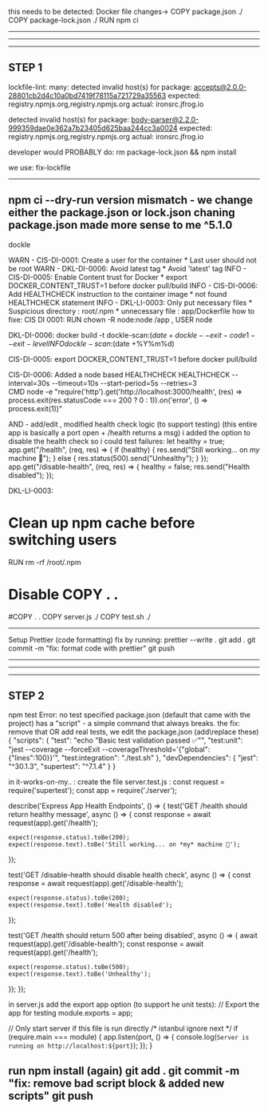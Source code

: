 this needs to be detected:
Docker file changes-> 
COPY package.json ./
COPY package-lock.json ./
RUN npm ci

------------------------------------------
------------------------------------------
------------------------------------------
STEP 1
---------------------
lockfile-lint:
many:
detected invalid host(s) for package: accepts@2.0.0-28801cb2d4c10a0bd7419f78115a721729a35563
    expected: registry.npmjs.org,registry.npmjs.org
    actual: ironsrc.jfrog.io

detected invalid host(s) for package: body-parser@2.2.0-999359dae0e362a7b23405d625baa244cc3a0024
    expected: registry.npmjs.org,registry.npmjs.org
    actual: ironsrc.jfrog.io

developer would PROBABLY do:
rm package-lock.json && npm install

we use:
fix-lockfile


------------------------
npm ci --dry-run
version mismatch - we change either the package.json or lock.json
chaning package.json made more sense to me
^5.1.0
-------------------------------------
dockle

WARN    - CIS-DI-0001: Create a user for the container
        * Last user should not be root
WARN    - DKL-DI-0006: Avoid latest tag
        * Avoid 'latest' tag
INFO    - CIS-DI-0005: Enable Content trust for Docker
        * export DOCKER_CONTENT_TRUST=1 before docker pull/build
INFO    - CIS-DI-0006: Add HEALTHCHECK instruction to the container image
        * not found HEALTHCHECK statement
INFO    - DKL-LI-0003: Only put necessary files
        * Suspicious directory : root/.npm
        * unnecessary file : app/Dockerfile
how to fixe:
CIS DI 0001: RUN chown -R node:node /app  , USER node

DKL-DI-0006: 
docker build -t dockle-scan:$(date +%Y%m%d) .
dockle --exit-code 1 --exit-level INFO dockle-scan:$(date +%Y%m%d)

CIS-DI-0005: export DOCKER_CONTENT_TRUST=1 before docker pull/build

CIS-DI-0006: Added a node based HEALTHCHECK
HEALTHCHECK --interval=30s --timeout=10s --start-period=5s --retries=3 \
  CMD node -e "require('http').get('http://localhost:3000/health', (res) => process.exit(res.statusCode === 200 ? 0 : 1)).on('error', () => process.exit(1))"

  AND - add/edit , modified health check logic (to support testing) (this entire app is basically a port open + /health returns a msg)
  i added the option to disable the health check so i could test failures:
let healthy = true;
app.get("/health", (req, res) => {
if (healthy) {
res.send("Still working... on *my* machine 🧃");
} else {
res.status(500).send("Unhealthy");
}
});
app.get("/disable-health", (req, res) => {
healthy = false;
res.send("Health disabled");
});

DKL-LI-0003:
# Clean up npm cache before switching users
RUN rm -rf /root/.npm

# Disable COPY . .
#COPY . .
COPY server.js ./
COPY test.sh ./


--------------------------------------
Setup Prettier (code formatting)
fix by running:
prettier --write .
git add .
git commit -m "fix: format code with prettier"
git push


------------------------------------------
------------------------------------------
------------------------------------------
STEP 2
---------------------------------------
npm test
Error: no test specified
package.json (default that came with the project)
has a "script" - a simple command that always breaks.
the fix:
remove that OR 
add real tests,
we edit the package.json (add\replace these)
{
  "scripts": {
    "test": "echo \"Basic test validation passed ✅\"",
    "test:unit": "jest --coverage --forceExit --coverageThreshold='{\"global\":{\"lines\":100}}'",
    "test:integration": "./test.sh"
  },
  "devDependencies": {
    "jest": "^30.1.3",
    "supertest": "^7.1.4"
  }
}

in it-works-on-my.. :
create the file server.test.js :
const request = require('supertest');
const app = require('./server');

describe('Express App Health Endpoints', () => {
  test('GET /health should return healthy message', async () => {
    const response = await request(app).get('/health');
    
    expect(response.status).toBe(200);
    expect(response.text).toBe('Still working... on *my* machine 🧃');
  });

  test('GET /disable-health should disable health check', async () => {
    const response = await request(app).get('/disable-health');
    
    expect(response.status).toBe(200);
    expect(response.text).toBe('Health disabled');
  });

  test('GET /health should return 500 after being disabled', async () => {
    await request(app).get('/disable-health');
    const response = await request(app).get('/health');
    
    expect(response.status).toBe(500);
    expect(response.text).toBe('Unhealthy');
  });
});

in server.js add the export app option (to support he unit tests):
// Export the app for testing
module.exports = app;

// Only start server if this file is run directly
/* istanbul ignore next */
if (require.main === module) {
  app.listen(port, () => {
    console.log(`Server is running on http://localhost:${port}`);
  });
}


run npm install (again)
git add .
git commit -m "fix: remove bad script block & added new scripts"
git push
---------------------------------------



